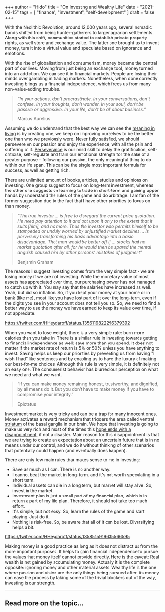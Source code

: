 +++
author = "Hido"
title = "On Investing and Wealthy Life"
date = "2021-02-15"
tags = [
  "finance",
  "investment",
  "self-development"
]
draft = false
+++

With the Neolithic Revolution, around 12,000 years ago, several nomadic bands shifted from being hunter-gatherers to larger agrarian settlements. Along with this shift, communities started to establish private property rights, as well store and exchange value. The latter one brought us to invent money, turn it into a virtual value and speculate based on ignorance and emotions.

With the rise of globalisation and consumerism, money became the central part of our lives. Moving from just being an exchange tool, money turned into an addiction. We can see it in financial markets. People are losing their minds over gambling in trading markets. Nonetheless, when done correctly investing brings us a financial independence, which frees us from many non-value-adding troubles.

> _“In your actions, don’t procrastinate. In your conversations, don’t confuse. In your thoughts, don’t wander. In your soul, don’t be passive or aggressive. In your life, don’t be all about business.”_
> 
> Marcus Aurelius

Assuming we do understand that the best way we can see the [meaning in living](https://heydaroff.info/2020/12/28/reflecting-on-the-point-of-living/) is by creating one, we keep on improving ourselves to be the better one than who we previously were. Never fully satisfied, we should persevere on our passion and enjoy the experience, with all the pain and suffering of it. [Perseverance](https://heydaroff.info/2021/02/01/reflecting-on-passion-and-perseverance/) is our mind skill to delay the gratification, self-criticise, self-regulate and train our emotional strength for the sake of a greater purpose – following our passion, the only meaningful thing to do within our life span. This can be the single most important formula for success, as well as getting rich.

There are unlimited amount of books, articles, studies and opinions on investing. One group suggest to focus on long-term investment, whereas the other one suggests on learning to trade in short-term and gaining upper hands by understand the rules of the game and do arbitrage. I am fan of the former suggestion due to the fact that I have other priorities to focus on than money.

> _“The true investor … is free to disregard the current price quotation. He need pay attention to it and act upon it only to the extent that it suits \[him\], and no more. Thus the investor who permits himself to be stampeded or unduly worried by unjustified market declines … is perversely transforming his basic advantage into a basic disadvantage. That man would be better off if … stocks had no market quotation after all, for he would then be spared the mental anguish caused him by other persons’ mistakes of judgment”_
> 
> Benjamin Graham

The reasons I suggest investing comes from the very simple fact - we are losing money if we are not investing. While the monetary value of most assets has appreciated over time, our purchasing power has not managed to catch up with it. You may say that the salaries have increased as well. Yeah, but did so inflation. So, if you kept your money at your home or in bank (like me), most like you have lost part of it over the long-term, even if the digits you see in your account does not tell you so. So, we need to find a better way to use the money we have earned to keep its value over time, if not appreciate.

https://twitter.com/HHeydaroff/status/1356119822296379392

When you want to lose weight, there is a very simple rule: burn more calories than you take in. There is a similar rule in investing towards getting to financial independence as well: save more than you spend. It does not matter if the market rate of return is 5% or 50% unless you have anything to invest. Saving helps us keep our priorities by preventing us from having "I wish I had" like sentences and by enabling us to have the luxury of making our best-for-me choices. Although this rule is very simple, it is definitely not an easy one. The consumerist behavior has blurred our perception on what we need and what we want.

> “If you can make money remaining honest, trustworthy, and dignified, by all means do it. But you don’t have to make money if you have to compromise your integrity.”
> 
> Epictetus

Investment market is very tricky and can be a trap for many innocent ones. Money activates a reward mechanism that triggers the area called [ventral striatum](https://heydaroff.info/2021/01/18/what-does-our-brain-tell-us-about-habits/) of the basal ganglia in our brain. We hope that investing is going to make us very rich and most of the times this [hope ends with a disappointment](https://heydaroff.info/2021/01/25/the-uncomfortable-truth-about-hope/), if not a disaster. Main reason for this disappointment is that we are trying to create an expectation about an uncertain future that is in no means under our control, and we do it without thinking of other scenarios that potentially could happen (and eventually does happen).

There are only few main rules that makes sense to me in investing:

- Save as much as I can. There is no another way.
- I cannot beat the market in long-term. and it's not worth speculating in a short term.
- Individual assets can die in a long term, but market will stay alive. So, invest in the market.
- Investment plan is just a small part of my financial plan, which is in return a part of my life plan. Therefore, it should not take too much effort.
- It's simple, but not easy. So, learn the rules of the game and start playing. Just do it.
- Nothing is risk-free. So, be aware that all of it can be lost. Diversifying helps a bit.

https://twitter.com/HHeydaroff/status/1358515919635566595

Making money is a good practice as long as it does not distract us from the more important purposes. It helps to gain financial independence to pursue the values that money itself cannot provide directly. Here is the caveat: Real wealth is not gained by accumulating money. Actually it is the complete opposite: ignoring money and other material assets. Wealthy life is the one where passion and vision are the only things being pursued after. As money can ease the process by taking some of the trivial blockers out of the way, investing is our strength.

* * *

## Read more on the topic...
